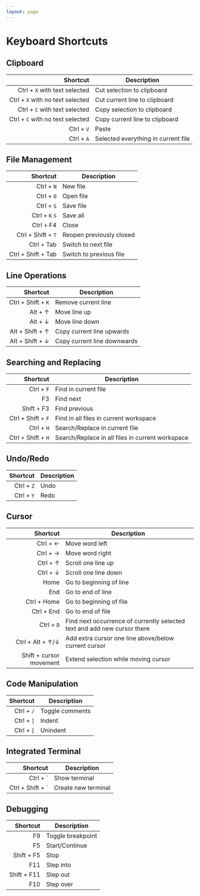 ```yaml
---
layout: page
---
```


# Keyboard Shortcuts

## Clipboard

| Shortcut | Description |
| --------: | ----------- |
| Ctrl + `X` with text selected | Cut selection to clipboard |
| Ctrl + `X` with no text selected | Cut current line to clipboard |
| Ctrl + `C` with text selected | Copy selection to clipboard |
| Ctrl + `C` with no text selected | Copy current line to clipboard |
| Ctrl + `V` | Paste |
| Ctrl + `A` | Selected everything in current file |

## File Management

| Shortcut | Description |
| --------: | ----------- |
| Ctrl + `N` | New file |
| Ctrl + `O` | Open file |
| Ctrl + `S` | Save file |
| Ctrl + `K` `S` | Save all |
| Ctrl + F4 | Close |
| Ctrl + Shift + `T` | Reopen previously closed |
| Ctrl + Tab | Switch to next file |
| Ctrl + Shift + Tab | Switch to previous file |

## Line Operations

| Shortcut | Description |
| --------: | ----------- |
| Ctrl + Shift + `K` | Remove current line |
| Alt + &uarr; | Move line up |
| Alt + &darr; | Move line down |
| Alt + Shift + &uarr; | Copy current line upwards |
| Alt + Shift + &darr; | Copy current line downwards |

## Searching and Replacing

| Shortcut | Description |
| --------: | ----------- |
| Ctrl + `F` | Find in current file |
| F3 | Find next |
| Shift + F3 | Find previous |
| Ctrl + Shift + `F` | Find in all files in current workspace |
| Ctrl + `H` | Search/Replace in current file |
| Ctrl + Shift + `H` | Search/Replace in all files in current workspace |

## Undo/Redo

| Shortcut | Description |
| --------: | ----------- |
| Ctrl + `Z` | Undo |
| Ctrl + `Y` | Redo |

## Cursor

| Shortcut | Description |
| --------: | ----------- |
| Ctrl + &larr; | Move word left |
| Ctrl + &rarr; | Move word right |
| Ctrl + &uarr; | Scroll one line up |
| Ctrl + &darr; | Scroll one line down |
| Home | Go to beginning of line |
| End | Go to end of line |
| Ctrl + Home | Go to beginning of file |
| Ctrl + End | Go to end of file |
| Ctrl + `D` | Find next occurrence of currently selected text and add new cursor there |
| Ctrl + Alt + &uarr;/&darr; | Add extra cursor one line above/below current cursor |
| Shift + cursor movement | Extend selection while moving cursor |

## Code Manipulation

| Shortcut | Description |
| --------: | ----------- |
| Ctrl + `/` | Toggle comments |
| Ctrl + `]` | Indent |
| Ctrl + `[` | Unindent |

## Integrated Terminal

| Shortcut | Description |
| --------: | ----------- |
| Ctrl + \` | Show terminal |
| Ctrl + Shift + \` | Create new terminal |

## Debugging

| Shortcut | Description |
| --------: | ----------- |
| F9 | Toggle breakpoint |
| F5 | Start/Continue |
| Shift + F5 | Stop |
| F11 | Step into |
| Shift + F11 | Step out |
| F10 | Step over |
